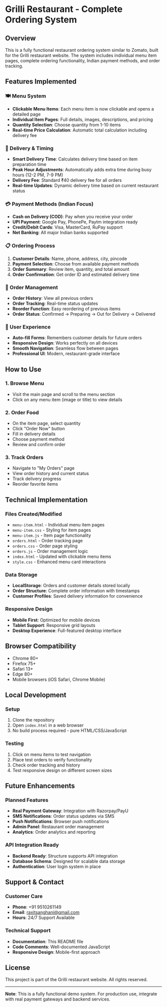 # Grilli Restaurant - Complete Ordering System

## Overview
This is a fully functional restaurant ordering system similar to Zomato, built for the Grilli restaurant website. The system includes individual menu item pages, complete ordering functionality, Indian payment methods, and order tracking.

## Features Implemented

### 🍽️ Menu System
- **Clickable Menu Items**: Each menu item is now clickable and opens a detailed page
- **Individual Item Pages**: Full details, images, descriptions, and pricing
- **Quantity Selection**: Choose quantity from 1-10 items
- **Real-time Price Calculation**: Automatic total calculation including delivery fee

### 🚚 Delivery & Timing
- **Smart Delivery Time**: Calculates delivery time based on item preparation time
- **Peak Hour Adjustments**: Automatically adds extra time during busy hours (12-2 PM, 7-9 PM)
- **Delivery Fee**: Standard ₹40 delivery fee for all orders
- **Real-time Updates**: Dynamic delivery time based on current restaurant status

### 💳 Payment Methods (Indian Focus)
- **Cash on Delivery (COD)**: Pay when you receive your order
- **UPI Payment**: Google Pay, PhonePe, Paytm integration ready
- **Credit/Debit Cards**: Visa, MasterCard, RuPay support
- **Net Banking**: All major Indian banks supported

### 📋 Ordering Process
1. **Customer Details**: Name, phone, address, city, pincode
2. **Payment Selection**: Choose from available payment methods
3. **Order Summary**: Review item, quantity, and total amount
4. **Order Confirmation**: Get order ID and estimated delivery time

### 📱 Order Management
- **Order History**: View all previous orders
- **Order Tracking**: Real-time status updates
- **Reorder Function**: Easy reordering of previous items
- **Order Status**: Confirmed → Preparing → Out for Delivery → Delivered

### 🔄 User Experience
- **Auto-fill Forms**: Remembers customer details for future orders
- **Responsive Design**: Works perfectly on all devices
- **Smooth Navigation**: Seamless flow between pages
- **Professional UI**: Modern, restaurant-grade interface

## How to Use

### 1. Browse Menu
- Visit the main page and scroll to the menu section
- Click on any menu item (image or title) to view details

### 2. Order Food
- On the item page, select quantity
- Click "Order Now" button
- Fill in delivery details
- Choose payment method
- Review and confirm order

### 3. Track Orders
- Navigate to "My Orders" page
- View order history and current status
- Track delivery progress
- Reorder favorite items

## Technical Implementation

### Files Created/Modified
- `menu-item.html` - Individual menu item pages
- `menu-item.css` - Styling for item pages
- `menu-item.js` - Item page functionality
- `orders.html` - Order tracking page
- `orders.css` - Order page styling
- `orders.js` - Order management logic
- `index.html` - Updated with clickable menu items
- `style.css` - Enhanced menu card interactions

### Data Storage
- **LocalStorage**: Orders and customer details stored locally
- **Order Structure**: Complete order information with timestamps
- **Customer Profiles**: Saved delivery information for convenience

### Responsive Design
- **Mobile First**: Optimized for mobile devices
- **Tablet Support**: Responsive grid layouts
- **Desktop Experience**: Full-featured desktop interface

## Browser Compatibility
- Chrome 80+
- Firefox 75+
- Safari 13+
- Edge 80+
- Mobile browsers (iOS Safari, Chrome Mobile)

## Local Development

### Setup
1. Clone the repository
2. Open `index.html` in a web browser
3. No build process required - pure HTML/CSS/JavaScript

### Testing
1. Click on menu items to test navigation
2. Place test orders to verify functionality
3. Check order tracking and history
4. Test responsive design on different screen sizes

## Future Enhancements

### Planned Features
- **Real Payment Gateway**: Integration with Razorpay/PayU
- **SMS Notifications**: Order status updates via SMS
- **Push Notifications**: Browser push notifications
- **Admin Panel**: Restaurant order management
- **Analytics**: Order analytics and reporting

### API Integration Ready
- **Backend Ready**: Structure supports API integration
- **Database Schema**: Designed for scalable data storage
- **Authentication**: User login system in place

## Support & Contact

### Customer Care
- **Phone**: +91 9510261149
- **Email**: raxitsanghani@gmail.com
- **Hours**: 24/7 Support Available

### Technical Support
- **Documentation**: This README file
- **Code Comments**: Well-documented JavaScript
- **Responsive Design**: Mobile-first approach

## License
This project is part of the Grilli restaurant website. All rights reserved.

---

**Note**: This is a fully functional demo system. For production use, integrate with real payment gateways and backend services.
